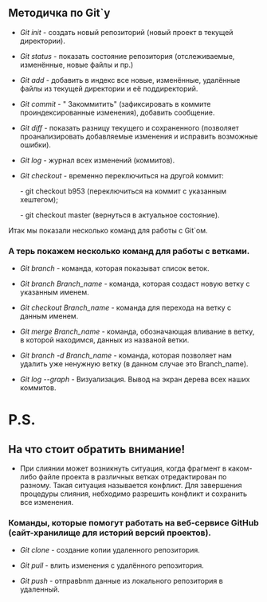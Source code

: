 ## Методичка по Git`y ##

* *Git init* - создать новый репозиторий (новый проект в текущей директории). 

* *Git status* - показать состояние репозитория (отслеживаемые, изменённые, новые файлы и пр.)

* *Git add* - добавить в индекс все новые, изменённые, удалённые файлы из текущей директории и её поддиректорий.

* *Git commit* - " Закоммитить" (зафиксировать в коммите проиндексированные изменения), добавить сообщение.

* *Git diff* - показать разницу текущего и сохраненного (позволяет проанализировать добавляемые изменения и исправить возможные ошибки).

* *Git log* - журнал всех изменений (коммитов).

* *Git checkout* - временно переключиться на другой коммит:

    \- git checkout b953 (переключиться на коммит с указанным хештегом);

    \- git checkout master (вернуться в актуальное состояние).

Итак мы показали несколько команд для  работы с Git`ом.

### А терь покажем  несколько команд для работы с ветками.

* *Git branch* - команда, которая показыват список веток.

* *Git branch Branch_name* - команда, которая создаст новую ветку с указанным именем.   

* *Git checkout Branch_name* - команда для перехода на ветку с данным именем.

* *Git merge Branch_name* - команда, обозначающая вливание в ветку, в которой находимся, данных из названой ветки.

* *Git branch -d Branch_name* - команда, которая позволяет нам удалить уже ненужную ветку (в данном случае это Branch_name).

* *Git log --graph* - Визуализация. Вывод на экран дерева всех наших коммитов.

# P.S.

## На что стоит обратить внимание!

* При слиянии может возникнуть ситуация, когда фрагмент в каком-либо файле проекта в различных ветках отредактирован по разному. Такая ситуация называется конфликт. Для завершения процедуры слияния, небходимо разрешить конфликт и сохранить все изменения.

### Команды, которые помогут работать на веб-сервисе GitHub (сайт-хранилище для историй версий проектов).

* *Git clone* - создание копии удаленного репозитория.

* *Git pull* - влить изменения с удалённого репозитория.

* *Git push* - отправbnm данные из локального репозитория в удаленный.